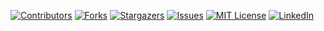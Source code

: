 [![Contributors][contributors-shield]][contributors-url]
[![Forks][forks-shield]][forks-url]
[![Stargazers][stars-shield]][stars-url]
[![Issues][issues-shield]][issues-url]
[![MIT License][license-shield]][license-url]
[![LinkedIn][linkedin-shield]][linkedin-url]



<!-- MARKDOWN LINKS & IMAGES -->
<!-- https://www.markdownguide.org/basic-syntax/#reference-style-links -->
[contributors-shield]: https://img.shields.io/github/contributors/jdcyph3r/badgerepo?color=845EC2&style=for-the-badge
[contributors-url]: https://github.com/jdcyph3r/badgerepo/graphs/contributors
[forks-shield]: https://img.shields.io/github/forks/jdcyph3r/repo_name.svg?color=845EC2&style=for-the-badge
[forks-url]: https://github.com/jdcyph3r/repo_name/network/members
[stars-shield]: https://img.shields.io/github/stars/jdcyph3r/badgerepo.svg?color=845EC2&style=for-the-badge
[stars-url]: https://github.com/jdcyph3r/repo_name/stargazers
[issues-shield]: https://img.shields.io/github/issues/jdcyph3r/badgerepo.svg?color=845EC2&style=for-the-badge
[issues-url]: https://github.com/jdcyph3r/badgerepo/issues
[license-shield]: https://img.shields.io/github/license/jdcyph3r/badgerepo.svg?color=845EC2&style=for-the-badge
[license-url]: https://github.com/jdcyph3r/badgerepo/blob/master/LICENSE.txt
[linkedin-shield]: https://img.shields.io/badge/-LinkedIn-black.svg?color=845EC2&style=for-the-badge&logo=linkedin&colorB=555
[linkedin-url]: https://linkedin.com/in/linkedin_username
[product-screenshot]: images/screenshot.png
